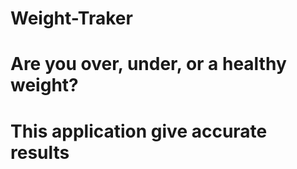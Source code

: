 # Weight-Traker
# Are you over, under, or a healthy weight?
# This application give accurate results

